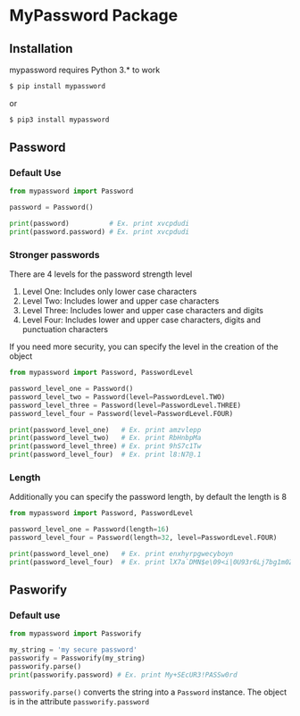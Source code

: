 # MyPassword Package

## Installation
mypassword requires Python 3.* to work

```sh
$ pip install mypassword
```
or

```sh
$ pip3 install mypassword
```

## Password
### Default Use
```python
from mypassword import Password

password = Password()

print(password)          # Ex. print xvcpdudi
print(password.password) # Ex. print xvcpdudi
```

### Stronger passwords
There are 4 levels for the password strength level
1. Level One: Includes only lower case characters
2. Level Two: Includes lower and upper case characters
3. Level Three: Includes lower and upper case characters and digits
4. Level Four: Includes lower and upper case characters, digits and punctuation characters

If you need more security, you can specify the level in the creation of the object

```python
from mypassword import Password, PasswordLevel

password_level_one = Password()
password_level_two = Password(level=PasswordLevel.TWO)
password_level_three = Password(level=PasswordLevel.THREE)
password_level_four = Password(level=PasswordLevel.FOUR)

print(password_level_one)   # Ex. print amzvlepp  
print(password_level_two)   # Ex. print RbHnbpMa
print(password_level_three) # Ex. print 9hS7c1Tw
print(password_level_four)  # Ex. print l8:N7@.1
```

### Length
Additionally you can specify the password length, by default the length is 8

```python
from mypassword import Password, PasswordLevel

password_level_one = Password(length=16)
password_level_four = Password(length=32, level=PasswordLevel.FOUR)

print(password_level_one)   # Ex. print enxhyrpgwecyboyn  
print(password_level_four)  # Ex. print lX7a`DMN$e\09<i|0U93r6Lj7bg1m0Z/
```

## Pasworify
### Default use
```python
from mypassword import Passworify

my_string = 'my secure password'
passworify = Passworify(my_string)
passworify.parse()
print(passworify.password) # Ex. print My+SEcUR3!PASSw0rd
```

`passworify.parse()` converts the string into a `Password` instance. The object is in the attribute `passworify.password`